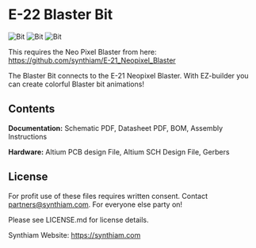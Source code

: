 # E-22 Blaster Bit

![Bit](https://live.staticflickr.com/65535/32801181207_6bb3ebc09d_k.jpg)
![Bit](https://live.staticflickr.com/65535/33867577348_b748230ed4_k.jpg)
![Bit](https://live.staticflickr.com/65535/33867577528_87d887444d_k.jpg)

This requires the Neo Pixel Blaster from here: https://github.com/synthiam/E-21_Neopixel_Blaster

The Blaster Bit connects to the E-21 Neopixel Blaster. With EZ-builder you can create colorful Blaster bit animations!

## Contents

**Documentation:** Schematic PDF, Datasheet PDF, BOM, Assembly Instructions

**Hardware:** Altium PCB design File, Altium SCH Design File, Gerbers

## License

For profit use of these files requires written consent. Contact partners@synthiam.com. For everyone else party on!

Please see LICENSE.md for license details.

Synthiam Website: https://synthiam.com
